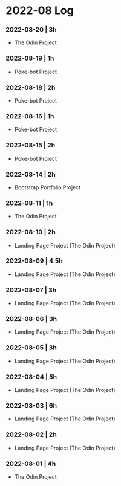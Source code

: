 # 2022-08 Log

### 2022-08-20 | 3h
- The Odin Project

### 2022-08-19 | 1h
- Poke-bot Project

### 2022-08-18 | 2h
- Poke-bot Project

### 2022-08-16 | 1h
- Poke-bot Project

### 2022-08-15 | 2h
- Poke-bot Project

### 2022-08-14 | 2h
- Bootstrap Portfolio Project

### 2022-08-11 | 1h
- The Odin Project

### 2022-08-10 | 2h
- Landing Page Project (The Odin Project)

### 2022-08-09 | 4.5h
- Landing Page Project (The Odin Project)

### 2022-08-07 | 3h
- Landing Page Project (The Odin Project)

### 2022-08-06 | 3h
- Landing Page Project (The Odin Project)

### 2022-08-05 | 3h
- Landing Page Project (The Odin Project)

### 2022-08-04 | 5h
- Landing Page Project (The Odin Project)

### 2022-08-03 | 6h
- Landing Page Project (The Odin Project)

### 2022-08-02 | 2h
- Landing Page Project (The Odin Project)

### 2022-08-01 | 4h
- The Odin Project
